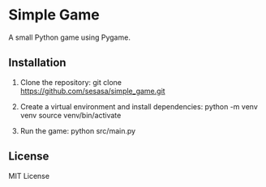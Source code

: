 # Simple Game

A small Python game using Pygame.

## Installation

1. Clone the repository:
git clone https://github.com/sesasa/simple_game.git

2. Create a virtual environment and install dependencies:
python -m venv venv source venv/bin/activate 

3. Run the game:
python src/main.py


## License
MIT License
